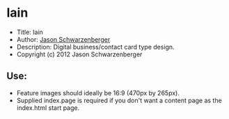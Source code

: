 Iain
==========
* Title: Iain
* Author: [Jason Schwarzenberger](http://master5o1.com/)
* Description: Digital business/contact card type design.
* Copyright (c) 2012 Jason Schwarzenberger

Use:
----------
* Feature images should ideally be 16:9 (470px by 265px).
* Supplied index.page is required if you don't want a content page as the index.html start page.
